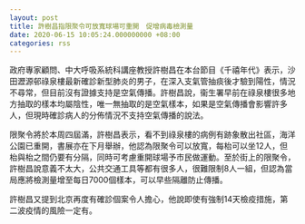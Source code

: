 ```yaml
---
layout: post
title: 許樹昌指限聚令可放寬球場可重開　促增病毒檢測量
date: 2020-06-15 10:05:24.000000000 +08:00
categories: rss
---
```


政府專家顧問、中大呼吸系統科講座教授許樹昌在本台節目《千禧年代》表示，沙田瀝源邨祿泉樓最新確診新型肺炎的男子，在深入支氣管抽痰後才驗到陽性，情況不尋常，但目前沒有證據支持是空氣傳播。許樹昌說，衞生署早前在祿泉樓很多地方抽取的樣本均屬陰性，唯一無抽取的是空氣樣本，如果是空氣傳播會影響許多人，但現時確診病人的分佈情況不支持空氣傳播的說法。

限聚令將於本周四屆滿，許樹昌表示，看不到祿泉樓的病例有跡象散出社區，海洋公園已重開，書展亦在下月舉辦，他認為限聚令可以放寬，每枱可以坐12人，但枱與枱之間仍要有分隔，同時可考慮重開球場予市民做運動。至於街上的限聚令，許樹昌說意義不太大，公共交通工具等都有很多人，很難限制8人一組，但認為當局應將檢測量增至每日7000個樣本，可以早些隔離防止傳播。

許樹昌又提到北京再度有確診個案令人擔心，他說即使有強制14天檢疫措施，第二波疫情的風險一定有。
